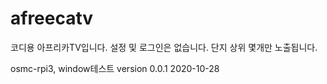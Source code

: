 # afreecatv

코디용 아프리카TV입니다.
설정 및 로그인은 없습니다.
단지 상위 몇개만 노출됩니다.

osmc-rpi3, window테스트
version 0.0.1 2020-10-28
